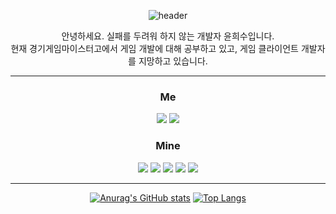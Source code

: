 <div align=center>

![header](https://capsule-render.vercel.app/api?type=waving&color=random&height=230&section=header&text=Hello,%20I'm%20Heesoo&fontSize=100)

안녕하세요. 실패를 두려워 하지 않는 개발자 윤희수입니다.   
현재 경기게임마이스터고에서 게임 개발에 대해 공부하고 있고, 게임 클라이언트 개발자를 지망하고 있습니다. 
- - -

### __Me__
<a href="https://www.youtube.com/@user-pq1rw6ch2m"><img src="https://img.shields.io/badge/Youtube-e61919?style=flat-square&logo=Youtube&logoColor=FFFFF"/></a>
<a href="http://ggm.gondr.net/user/profile/220"><img src="https://img.shields.io/badge/School-4285F4?style=flat-square&logo=Google Scholar&logoColor=FFFFFF"/></a> 
  
### __Mine__
 <img src="https://img.shields.io/badge/Unity-000000?style=flat-square&logo=Unity&logoColor=FFFFFF"/></a>
  <img src="https://img.shields.io/badge/C Sharp-239120?style=flat-square&logo=C#&logoColor=FFFFFF"/></a>
  <img src="https://img.shields.io/badge/C++-00599C?style=flat-square&logo=cplusplus&logoColor=FFFFFF"/></a>
  <img src="https://img.shields.io/badge/GitHub-181717?style=flat-square&logo=GitHub&logoColor=FFFFFF"/></a>
  <img src="https://img.shields.io/badge/Visual Studio-5C2D91?style=flat-square&logo=Visual Studio&logoColor=FFFFFF"/></a>
- - -

[![Anurag's GitHub stats](https://github-readme-stats.vercel.app/api?username=heesoo1114)](https://github.com/heesoo1114/github-readme-stats)
﻿[![Top Langs](https://github-readme-stats.vercel.app/api/top-langs/?username=heesoo1114&langs_count=10&layout=compact)](https://github.com/heesoo1114)
